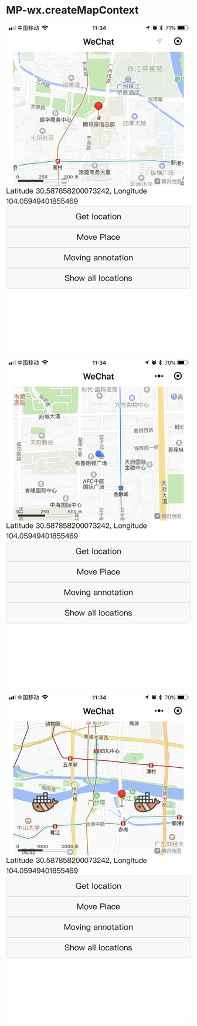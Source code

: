 # MP-wx.createMapContext

![](https://github.com/pitipon/MP-wx.createMapContext/blob/master/screenshot/1.png)

![](https://github.com/pitipon/MP-wx.createMapContext/blob/master/screenshot/2.png)

![](https://github.com/pitipon/MP-wx.createMapContext/blob/master/screenshot/3.png)